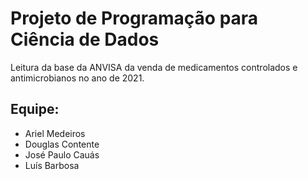 # Projeto de Programação para Ciência de Dados

Leitura da base da ANVISA da venda de medicamentos controlados e antimicrobianos no ano de 2021.   

## Equipe:
- Ariel Medeiros
- Douglas Contente
- José Paulo Cauás
- Luís Barbosa